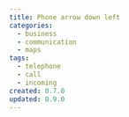 ```yaml
---
title: Phone arrow down left
categories:
  - business
  - communication
  - maps
tags:
  - telephone
  - call
  - incoming
created: 0.7.0
updated: 0.9.0
---
```

